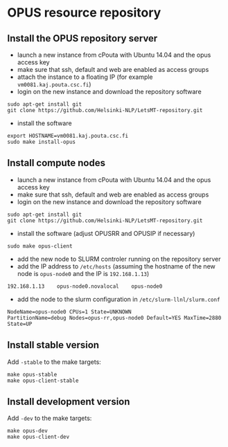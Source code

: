 
# OPUS resource repository

## Install the OPUS repository server

* launch a new instance from cPouta with Ubuntu 14.04 and the opus access key
* make sure that ssh, default and web are enabled as access groups
* attach the instance to a floating IP (for example `vm0081.kaj.pouta.csc.fi`)
* login on the new instance and download the repository software

```
sudo apt-get install git
git clone https://github.com/Helsinki-NLP/LetsMT-repository.git
```

* install the software

```
export HOSTNAME=vm0081.kaj.pouta.csc.fi
sudo make install-opus
```


## Install compute nodes

* launch a new instance from cPouta with Ubuntu 14.04 and the opus access key
* make sure that ssh, default and web are enabled as access groups
* login on the new instance and download the repository software

```
sudo apt-get install git
git clone https://github.com/Helsinki-NLP/LetsMT-repository.git
```

* install the software (adjust OPUSRR and OPUSIP if necessary)

```
sudo make opus-client
```

* add the new node to SLURM controler running on the repository server
* add the IP address to `/etc/hosts` (assuming the hostname of the new node is `opus-node0` and the IP is `192.168.1.13`)

```
192.168.1.13    opus-node0.novalocal    opus-node0
```

* add the node to the slurm configuration in `/etc/slurm-llnl/slurm.conf`

```
NodeName=opus-node0 CPUs=1 State=UNKNOWN
PartitionName=debug Nodes=opus-rr,opus-node0 Default=YES MaxTime=2880 State=UP
```


## Install stable version

Add `-stable` to the make targets:

```
make opus-stable
make opus-client-stable
```


## Install development version

Add `-dev` to the make targets:

```
make opus-dev
make opus-client-dev
```